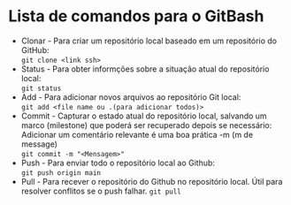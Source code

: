 # Lista de comandos para o GitBash
- Clonar - Para criar um repositório local baseado em um repositório do GitHub:  
`git clone <link ssh>`
- Status - Para obter informções sobre a situação atual do repositório local:  
`git status`
- Add - Para adicionar novos arquivos ao repositório Git local:   
`git add <file name ou .(para adicionar todos)>`
- Commit - Capturar o estado atual do repositório local, salvando um marco (milestone) que poderá ser recuperado depois se necessário:  
Adicionar um comentário relevante é uma boa prática  -m (m de message)  
`git commit -m "<Mensagem>"`
- Push - Para enviar todo o repositório local ao Github:  
`git push origin main` 
- Pull - Para recever o repositório do Github no repositório local. Útil para resolver conflitos se o push falhar.
`git pull`
